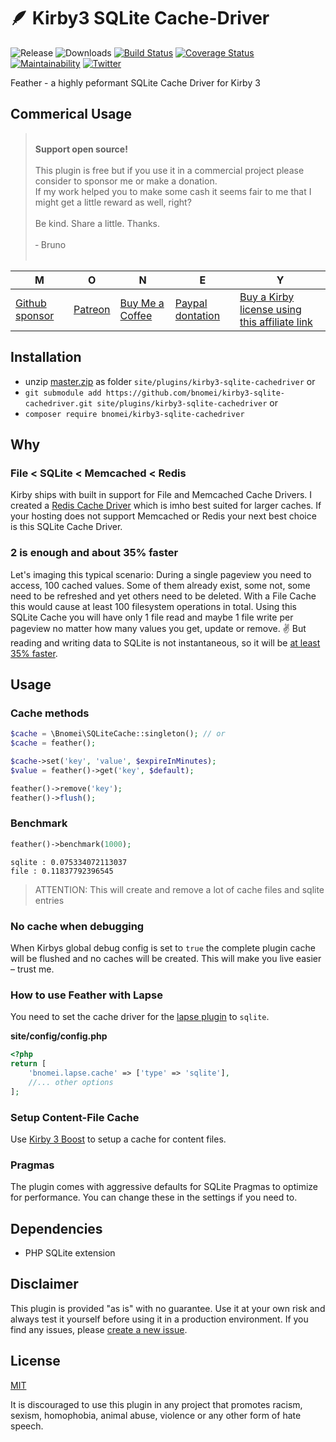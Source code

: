 # 🪶  Kirby3 SQLite Cache-Driver

![Release](https://flat.badgen.net/packagist/v/bnomei/kirby3-sqlite-cachedriver?color=ae81ff)
![Downloads](https://flat.badgen.net/packagist/dt/bnomei/kirby3-sqlite-cachedriver?color=272822)
[![Build Status](https://flat.badgen.net/travis/bnomei/kirby3-sqlite-cachedriver)](https://travis-ci.com/bnomei/kirby3-sqlite-cachedriver)
[![Coverage Status](https://flat.badgen.net/coveralls/c/github/bnomei/kirby3-sqlite-cachedriver)](https://coveralls.io/github/bnomei/kirby3-sqlite-cachedriver) 
[![Maintainability](https://flat.badgen.net/codeclimate/maintainability/bnomei/kirby3-sqlite-cachedriver)](https://codeclimate.com/github/bnomei/kirby3-sqlite-cachedriver) 
[![Twitter](https://flat.badgen.net/badge/twitter/bnomei?color=66d9ef)](https://twitter.com/bnomei)

Feather - a highly peformant SQLite Cache Driver for Kirby 3

## Commerical Usage

> <br>
><b>Support open source!</b><br><br>
> This plugin is free but if you use it in a commercial project please consider to sponsor me or make a donation.<br>
> If my work helped you to make some cash it seems fair to me that I might get a little reward as well, right?<br><br>
> Be kind. Share a little. Thanks.<br><br>
> &dash; Bruno<br>
> &nbsp; 

| M | O | N | E | Y |
|---|----|---|---|---|
| [Github sponsor](https://github.com/sponsors/bnomei) | [Patreon](https://patreon.com/bnomei) | [Buy Me a Coffee](https://buymeacoff.ee/bnomei) | [Paypal dontation](https://www.paypal.me/bnomei/15) | [Buy a Kirby license using this affiliate link](https://a.paddle.com/v2/click/1129/35731?link=1170) |

## Installation

- unzip [master.zip](https://github.com/bnomei/kirby3-sqlite-cachedriver/archive/master.zip) as folder `site/plugins/kirby3-sqlite-cachedriver` or
- `git submodule add https://github.com/bnomei/kirby3-sqlite-cachedriver.git site/plugins/kirby3-sqlite-cachedriver` or
- `composer require bnomei/kirby3-sqlite-cachedriver`

## Why

### File < SQLite < Memcached < Redis

Kirby ships with built in support for File and Memcached Cache Drivers. I created a [Redis Cache Driver](https://github.com/bnomei/kirby3-redis-cachedriver) which is imho best suited for larger caches. If your hosting does not support Memcached or Redis your next best choice is this SQLite Cache Driver.

### 2 is enough and about 35% faster

Let's imaging this typical scenario: During a single pageview you need to access, 100 cached values. Some of them already exist, some not, some need to be refreshed and yet others need to be deleted. 
With a File Cache this would cause at least 100 filesystem operations in total. Using this SQLite Cache you will have only 1 file read and maybe 1 file write per pageview no matter how many values you get, update or remove. ✌️
But reading and writing data to SQLite is not instantaneous, so it will be [at least 35% faster](https://www.hwaci.com/sw/sqlite/fasterthanfs.html).

## Usage 

### Cache methods

```php
$cache = \Bnomei\SQLiteCache::singleton(); // or
$cache = feather();

$cache->set('key', 'value', $expireInMinutes);
$value = feather()->get('key', $default);

feather()->remove('key');
feather()->flush();
```

### Benchmark

```php
feather()->benchmark(1000);
```

```shell script
sqlite : 0.075334072113037
file : 0.11837792396545
```

> ATTENTION: This will create and remove a lot of cache files and sqlite entries

### No cache when debugging

When Kirbys global debug config is set to `true` the complete plugin cache will be flushed and no caches will be created. This will make you live easier – trust me.

### How to use Feather with Lapse

You need to set the cache driver for the [lapse plugin](https://github.com/bnomei/kirby3-lapse) to `sqlite`.

**site/config/config.php**
```php
<?php
return [
    'bnomei.lapse.cache' => ['type' => 'sqlite'],
    //... other options
];
```

### Setup Content-File Cache

Use [Kirby 3 Boost](https://github.com/bnomei/kirby3-boost) to setup a cache for content files.

### Pragmas

The plugin comes with aggressive defaults for SQLite Pragmas to optimize for performance. You can change these in the settings if you need to.

## Dependencies

- PHP SQLite extension

## Disclaimer

This plugin is provided "as is" with no guarantee. Use it at your own risk and always test it yourself before using it in a production environment. If you find any issues, please [create a new issue](https://github.com/bnomei/kirby3-sqlite-cachedriver/issues/new).

## License

[MIT](https://opensource.org/licenses/MIT)

It is discouraged to use this plugin in any project that promotes racism, sexism, homophobia, animal abuse, violence or any other form of hate speech.
